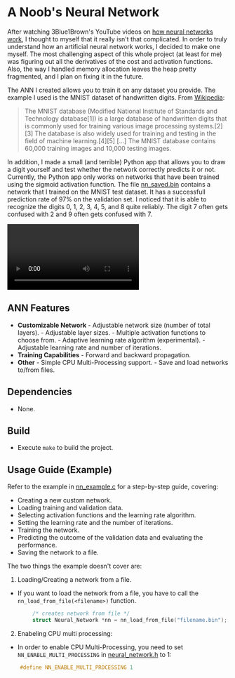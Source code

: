 # A Noob's Neural Network

After watching 3Blue1Brown's YouTube videos on [how neural networks
work](https://www.youtube.com/watch?v=aircAruvnKk&list=PLZHQObOWTQDNU6R1_67000Dx_ZCJB-3pi),
I thought to myself that it really isn't that complicated. In order to truly
understand how an artificial neural network works, I decided to make one myself.
The most challenging aspect of this whole project (at least for me) was figuring
out all the derivatives of the cost and activation functions. Also, the way I
handled memory allocation leaves the heap pretty fragmented, and I plan on fixing it in the future.

The ANN I created allows you to train it on any dataset you
provide. The example I used is the MNIST dataset of handwritten digits.
From [Wikipedia](https://en.wikipedia.org/wiki/MNIST_database):
> The MNIST database (Modified National Institute of Standards and Technology
> database[1]) is a large database of handwritten digits that is commonly used
> for training various image processing systems.[2][3] The database is also
> widely used for training and testing in the field of machine learning.[4][5]
> [...] The MNIST database contains 60,000 training images and 10,000 testing
> images.

In addition, I made a small (and terrible) Python app that allows you to draw a
digit yourself and test whether the network correctly predicts it or not.
Currently, the Python app only works on networks that have been trained using the
sigmoid activation function. The file [nn\_saved.bin](nn_saved.bin) contains a
network that I trained on the MNIST test dataset. It has a successfull prediction rate of 97% on
the validation set. I noticed that it is able to recognize the digits
0, 1, 2, 3, 4, 5, and 8 quite reliably. The digit 7 often gets confused with 2
and 9 often gets confused with 7.

![example](app_example.webm)

## ANN Features 
- **Customizable Network**
        - Adjustable network size (number of total layers).
        - Adjustable layer sizes.
        - Multiple activation functions to choose from.
        - Adaptive learning rate algorithm (experimental).
        - Adjustable learning rate and number of iterations.
- **Training Capabilities**
        - Forward and backward propagation.
- **Other**
        - Simple CPU Multi-Processing support.
        - Save and load networks to/from files.

## Dependencies
- None.

## Build
- Execute ``make`` to build the project.

## Usage Guide (Example)
Refer to the example in [nn\_example.c](nn_example.c) for a step-by-step guide,
covering:
- Creating a new custom network.
- Loading training and validation data.
- Selecting activation functions and the learning rate algorithm.
- Setting the learning rate and the number of iterations.
- Training the network.
- Predicting the outcome of the validation data and evaluating the performance.
- Saving the network to a file.

The two things the example doesn't cover are:
1. Loading/Creating a network from a file.
- If you want to load the network from a file, you have to call the
``nn_load_from_file(<filename>)`` function.
```c
        /* creates network from file */
        struct Neural_Network *nn = nn_load_from_file("filename.bin");
```

2. Enabeling CPU multi processing:
- In order to enable CPU Multi-Processing, you need to set
``NN_ENABLE_MULTI_PROCESSING`` in [neural\_network.h](neural_network.h) to 1:
```c
	#define NN_ENABLE_MULTI_PROCESSING 1
```
